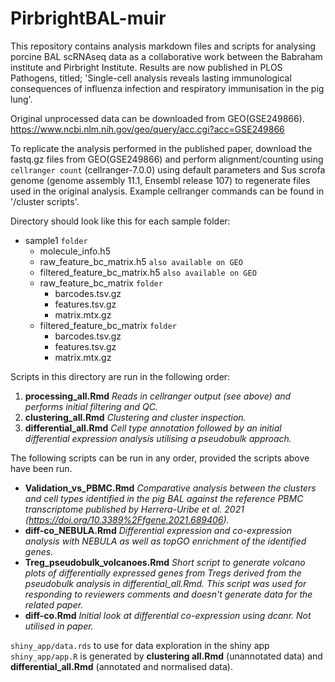 # PirbrightBAL-muir

This repository contains analysis markdown files and scripts for analysing porcine BAL scRNAseq data as a collaborative work between the Babraham institute and Pirbright Institute. Results are now published in PLOS Pathogens, titled; 'Single-cell analysis reveals lasting immunological consequences of influenza infection and respiratory immunisation in the pig lung'.

Original unprocessed data can be downloaded from GEO(GSE249866).
https://www.ncbi.nlm.nih.gov/geo/query/acc.cgi?acc=GSE249866


To replicate the analysis performed in the published paper, download the fastq.gz files from GEO(GSE249866) and perform alignment/counting using `cellranger count` (cellranger-7.0.0) using default parameters and Sus scrofa genome (genome assembly 11.1, Ensembl release 107) to regenerate files used in the original analysis. Example cellranger commands can be found in '/cluster scripts'. 

Directory should look like this for each sample folder:

- sample1 `folder`
  - molecule_info.h5
  - raw_feature_bc_matrix.h5 `also available on GEO`
  - filtered_feature_bc_matrix.h5 `also available on GEO`
  - raw_feature_bc_matrix `folder`
    - barcodes.tsv.gz
    - features.tsv.gz
    - matrix.mtx.gz
  - filtered_feature_bc_matrix `folder`
    - barcodes.tsv.gz
    - features.tsv.gz
    - matrix.mtx.gz

Scripts in this directory are run in the following order:

1. **processing_all.Rmd** 
*Reads in cellranger output (see above) and performs initial filtering and QC.*
2. **clustering_all.Rmd** 
*Clustering and cluster inspection.*
3. **differential_all.Rmd** 
*Cell type annotation followed by an initial differential expression analysis utilising a pseudobulk approach.*

The following scripts can be run in any order, provided the scripts above have been run. 

- **Validation_vs_PBMC.Rmd** 
*Comparative analysis between the clusters and cell types identified in the pig BAL against the reference PBMC transcriptome published by Herrera-Uribe et al. 2021 (https://doi.org/10.3389%2Ffgene.2021.689406).*
- **diff-co_NEBULA.Rmd** 
*Differential expression and co-expression analysis with NEBULA as well as topGO enrichment of the identified genes.*
- **Treg_pseudobulk_volcanoes.Rmd** 
*Short script to generate volcano plots of differentially expressed genes from Tregs derived from the pseudobulk analysis in differential_all.Rmd. This script was used for responding  to reviewers comments and doesn't generate data for the related paper.*
- **diff-co.Rmd**
*Initial look at differential co-expression using dcanr. Not utilised in paper.*

`shiny_app/data.rds` to use for data exploration in the shiny app `shiny_app/app.R` is generated by **clustering all.Rmd** (unannotated data) and **differential_all.Rmd** (annotated and normalised data). 
